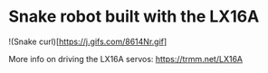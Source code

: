 Snake robot built with the LX16A
===

!(Snake curl)[https://j.gifs.com/8614Nr.gif]

More info on driving the LX16A servos: https://trmm.net/LX16A



